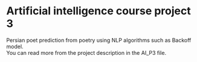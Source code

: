 # Artificial intelligence course project 3  
Persian poet prediction from poetry using NLP algorithms such as Backoff model.  
You can read more from the project description in the AI_P3 file.


